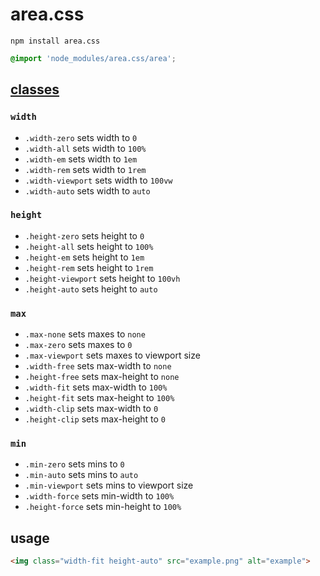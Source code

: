 # area.css

```
npm install area.css
```

```css
@import 'node_modules/area.css/area';
```

## [classes](area.css)

### `width`

- `.width-zero` sets width to `0`
- `.width-all` sets width to `100%`
- `.width-em` sets width to `1em`
- `.width-rem` sets width to `1rem`
- `.width-viewport` sets width to `100vw`
- `.width-auto` sets width to `auto`

### `height`

- `.height-zero` sets height to `0`
- `.height-all` sets height to `100%`
- `.height-em` sets height to `1em`
- `.height-rem` sets height to `1rem`
- `.height-viewport` sets height to `100vh`
- `.height-auto` sets height to `auto`

### `max`
- `.max-none` sets maxes to `none`
- `.max-zero` sets maxes to `0`
- `.max-viewport` sets maxes to viewport size
- `.width-free` sets max-width to `none`
- `.height-free` sets max-height to `none`
- `.width-fit` sets max-width to `100%`
- `.height-fit` sets max-height to `100%`
- `.width-clip` sets max-width to `0`
- `.height-clip` sets max-height to `0`

### `min`
- `.min-zero` sets mins to `0`
- `.min-auto` sets mins to `auto`
- `.min-viewport` sets mins to viewport size
- `.width-force` sets min-width to `100%`
- `.height-force` sets min-height to `100%`

## usage

```html
<img class="width-fit height-auto" src="example.png" alt="example">
```
